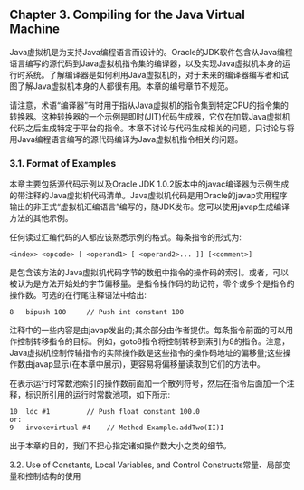 ## Chapter 3. Compiling for the Java Virtual Machine
Java虚拟机是为支持Java编程语言而设计的。Oracle的JDK软件包含从Java编程语言编写的源代码到Java虚拟机指令集的编译器，以及实现Java虚拟机本身的运行时系统。了解编译器是如何利用Java虚拟机的，对于未来的编译器编写者和试图了解Java虚拟机本身的人都很有用。本章的编号章节不规范。

请注意，术语“编译器”有时用于指从Java虚拟机的指令集到特定CPU的指令集的转换器。这种转换器的一个示例是即时(JIT)代码生成器，它仅在加载Java虚拟机代码之后生成特定于平台的指令。本章不讨论与代码生成相关的问题，只讨论与将用Java编程语言编写的源代码编译为Java虚拟机指令相关的问题。
### 3.1. Format of Examples
本章主要包括源代码示例以及Oracle JDK 1.0.2版本中的javac编译器为示例生成的带注释的Java虚拟机代码清单。Java虚拟机代码是用Oracle的javap实用程序输出的非正式“虚拟机汇编语言”编写的，随JDK发布。您可以使用javap生成编译方法的其他示例。

任何读过汇编代码的人都应该熟悉示例的格式。每条指令的形式为:
```
<index> <opcode> [ <operand1> [ <operand2>... ]] [<comment>]
```

<index>是包含该方法的Java虚拟机代码字节的数组中指令的操作码的索引。或者，<index>可以被认为是方法开始处的字节偏移量。<opcode>是指令操作码的助记符，零个或多个<operandN>是指令的操作数。可选的<comment>在行尾注释语法中给出:
```
8   bipush 100     // Push int constant 100
```
注释中的一些内容是由javap发出的;其余部分由作者提供。每条指令前面的<index>可以用作控制转移指令的目标。例如，goto8指令将控制转移到索引为8的指令。注意，Java虚拟机控制传输指令的实际操作数是这些指令的操作码地址的偏移量;这些操作数由javap显示(在本章中展示)，更容易将偏移量读取到它们的方法中。

在表示运行时常数池索引的操作数前面加一个散列符号，然后在指令后面加一个注释，标识所引用的运行时常数池项，如下所示:
```
10  ldc #1         // Push float constant 100.0
or:
9   invokevirtual #4    // Method Example.addTwo(II)I
```
出于本章的目的，我们不担心指定诸如操作数大小之类的细节。

3.2. Use of Constants, Local Variables, and Control Constructs常量、局部变量和控制结构的使用